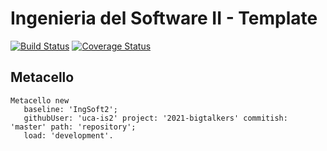 # Ingenieria del Software II - Template

[![Build Status](https://travis-ci.com/uca-is2/2021-bigtalkers.svg?branch=master)](https://travis-ci.com/uca-is2/2021-bigtalkers)
[![Coverage Status](https://coveralls.io/repos/github/uca-is2/2021-bigtalkers/badge.svg?branch=master)](https://coveralls.io/github/uca-is2/2021-bigtalkers?branch=master)

## Metacello

```smalltalk
Metacello new
   baseline: 'IngSoft2';
   githubUser: 'uca-is2' project: '2021-bigtalkers' commitish: 'master' path: 'repository';
   load: 'development'.
```
